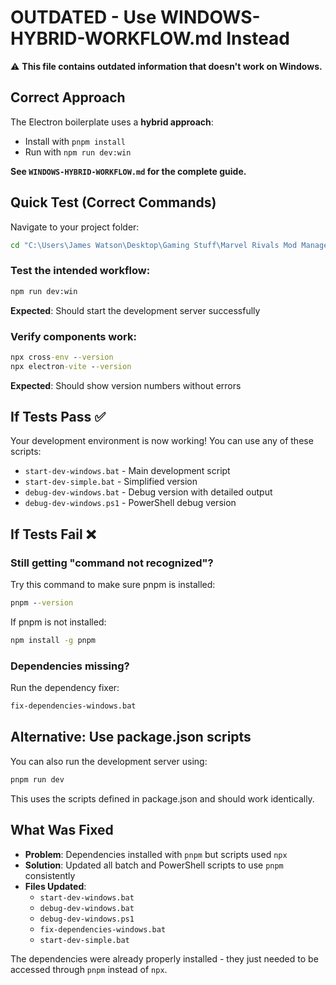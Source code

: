 # OUTDATED - Use WINDOWS-HYBRID-WORKFLOW.md Instead

⚠️ **This file contains outdated information that doesn't work on Windows.**

## Correct Approach

The Electron boilerplate uses a **hybrid approach**:
- Install with `pnpm install` 
- Run with `npm run dev:win`

**See `WINDOWS-HYBRID-WORKFLOW.md` for the complete guide.**

## Quick Test (Correct Commands)

Navigate to your project folder:
```cmd
cd "C:\Users\James Watson\Desktop\Gaming Stuff\Marvel Rivals Mod Manager"
```

### Test the intended workflow:
```cmd
npm run dev:win
```
**Expected**: Should start the development server successfully

### Verify components work:
```cmd
npx cross-env --version
npx electron-vite --version
```
**Expected**: Should show version numbers without errors

## If Tests Pass ✅

Your development environment is now working! You can use any of these scripts:

- `start-dev-windows.bat` - Main development script
- `start-dev-simple.bat` - Simplified version  
- `debug-dev-windows.bat` - Debug version with detailed output
- `debug-dev-windows.ps1` - PowerShell debug version

## If Tests Fail ❌

### Still getting "command not recognized"?

Try this command to make sure pnpm is installed:
```cmd
pnpm --version
```

If pnpm is not installed:
```cmd
npm install -g pnpm
```

### Dependencies missing?

Run the dependency fixer:
```cmd
fix-dependencies-windows.bat
```

## Alternative: Use package.json scripts

You can also run the development server using:
```cmd
pnpm run dev
```

This uses the scripts defined in package.json and should work identically.

## What Was Fixed

- **Problem**: Dependencies installed with `pnpm` but scripts used `npx`
- **Solution**: Updated all batch and PowerShell scripts to use `pnpm` consistently
- **Files Updated**: 
  - `start-dev-windows.bat`
  - `debug-dev-windows.bat` 
  - `debug-dev-windows.ps1`
  - `fix-dependencies-windows.bat`
  - `start-dev-simple.bat`

The dependencies were already properly installed - they just needed to be accessed through `pnpm` instead of `npx`.